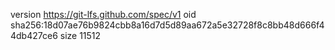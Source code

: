 version https://git-lfs.github.com/spec/v1
oid sha256:18d07ae76b9824cbb8a16d7d5d89aa672a5e32728f8c8bb48d666f44db427ce6
size 11512
